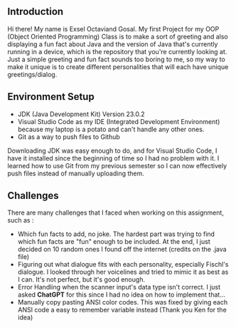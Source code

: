 ## Introduction

Hi there! My name is Exsel Octaviand Gosal. My first Project for my OOP (Object Oriented Programming) Class is to make a sort of greeting and also displaying a fun fact about Java and the version of Java that's currently running in a device, which is the repository that you're currently looking at. Just a simple greeting and fun fact sounds too boring to me, so my way to make it unique is to create different personalities that will each have unique greetings/dialog.

## Environment Setup

- JDK (Java Development Kit) Version 23.0.2 
- Visual Studio Code as my IDE (Integrated Development Environment) because my laptop is a potato and can't handle any other ones.
- Git as a way to push files to Github

Downloading JDK was easy enough to do, and for Visual Studio Code, I have it installed since the beginning of time so I had no problem with it. I learned how to use Git from my previous semester so I can now effectively push files instead of manually uploading them.

## Challenges

There are many challenges that I faced when working on this assignment, such as :

- Which fun facts to add, no joke. The hardest part was trying to find which fun facts are "fun" enough to be included. At the end, I just decided on 10 random ones I found off the internet (credits on the .java file)
- Figuring out what dialogue fits with each personality, especially Fischl's dialogue. I looked through her voicelines and tried to mimic it as best as I can. It's not perfect, but it's good enough.
- Error Handling when the scanner input's data type isn't correct. I just asked **ChatGPT** for this since I had no idea on how to implement that...
- Manually copy pasting ANSI color codes. This was fixed by giving each ANSI code a easy to remember variable instead (Thank you Ken for the idea)
